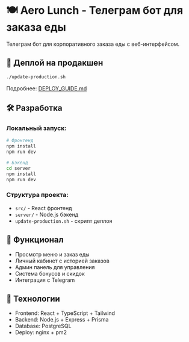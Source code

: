 # 🍽️ Aero Lunch - Телеграм бот для заказа еды

Телеграм бот для корпоративного заказа еды с веб-интерфейсом.

## 🚀 Деплой на продакшен

```bash
./update-production.sh
```

Подробнее: [DEPLOY_GUIDE.md](DEPLOY_GUIDE.md)

## 🛠️ Разработка

### Локальный запуск:
```bash
# Фронтенд
npm install
npm run dev

# Бэкенд
cd server
npm install
npm run dev
```

### Структура проекта:
- `src/` - React фронтенд
- `server/` - Node.js бэкенд
- `update-production.sh` - скрипт деплоя

## 📱 Функционал

- Просмотр меню и заказ еды
- Личный кабинет с историей заказов
- Админ панель для управления
- Система бонусов и скидок
- Интеграция с Telegram

## 🔧 Технологии

- Frontend: React + TypeScript + Tailwind
- Backend: Node.js + Express + Prisma
- Database: PostgreSQL
- Deploy: nginx + pm2 